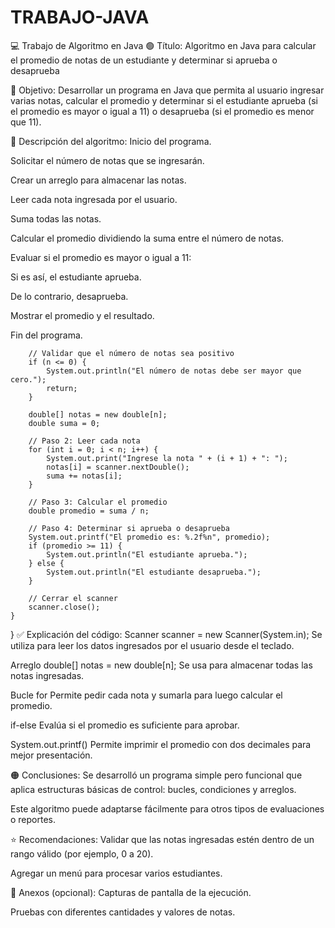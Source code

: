 # TRABAJO-JAVA
💻 Trabajo de Algoritmo en Java
🟢 Título:
Algoritmo en Java para calcular el promedio de notas de un estudiante y determinar si aprueba o desaprueba

🎯 Objetivo:
Desarrollar un programa en Java que permita al usuario ingresar varias notas, calcular el promedio y determinar si el estudiante aprueba (si el promedio es mayor o igual a 11) o desaprueba (si el promedio es menor que 11).

🔎 Descripción del algoritmo:
Inicio del programa.

Solicitar el número de notas que se ingresarán.

Crear un arreglo para almacenar las notas.

Leer cada nota ingresada por el usuario.

Suma todas las notas.

Calcular el promedio dividiendo la suma entre el número de notas.

Evaluar si el promedio es mayor o igual a 11:

Si es así, el estudiante aprueba.

De lo contrario, desaprueba.

Mostrar el promedio y el resultado.

Fin del programa.


        // Validar que el número de notas sea positivo
        if (n <= 0) {
            System.out.println("El número de notas debe ser mayor que cero.");
            return;
        }

        double[] notas = new double[n];
        double suma = 0;

        // Paso 2: Leer cada nota
        for (int i = 0; i < n; i++) {
            System.out.print("Ingrese la nota " + (i + 1) + ": ");
            notas[i] = scanner.nextDouble();
            suma += notas[i];
        }

        // Paso 3: Calcular el promedio
        double promedio = suma / n;

        // Paso 4: Determinar si aprueba o desaprueba
        System.out.printf("El promedio es: %.2f%n", promedio);
        if (promedio >= 11) {
            System.out.println("El estudiante aprueba.");
        } else {
            System.out.println("El estudiante desaprueba.");
        }

        // Cerrar el scanner
        scanner.close();
    }
}
✅ Explicación del código:
Scanner scanner = new Scanner(System.in);
Se utiliza para leer los datos ingresados por el usuario desde el teclado.

Arreglo double[] notas = new double[n];
Se usa para almacenar todas las notas ingresadas.

Bucle for
Permite pedir cada nota y sumarla para luego calcular el promedio.

if-else
Evalúa si el promedio es suficiente para aprobar.

System.out.printf()
Permite imprimir el promedio con dos decimales para mejor presentación.

🟠 Conclusiones:
Se desarrolló un programa simple pero funcional que aplica estructuras básicas de control: bucles, condiciones y arreglos.

Este algoritmo puede adaptarse fácilmente para otros tipos de evaluaciones o reportes.

⭐ Recomendaciones:
Validar que las notas ingresadas estén dentro de un rango válido (por ejemplo, 0 a 20).

Agregar un menú para procesar varios estudiantes.

📄 Anexos (opcional):
Capturas de pantalla de la ejecución.

Pruebas con diferentes cantidades y valores de notas.
